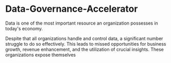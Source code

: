 # Data-Governance-Accelerator

Data is one of the most important resource an organization possesses in today's economy.

Despite that all organizations handle and control data, a significant number struggle to do so effectively. This leads to missed opportunities for business growth, revenue enhancement, and the utilization of crucial insights. These organizations expose themselves
